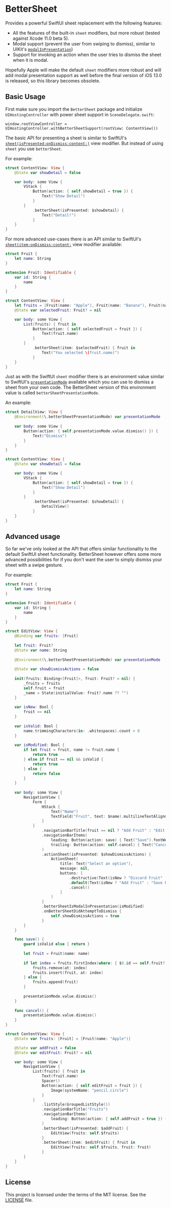# BetterSheet

Provides a powerful SwiftUI sheet replacement with the following features:
* All the features of the built-in `sheet` modifiers, but more robust (tested against Xcode 11.0 beta 5).
* Modal support (prevent the user from swiping to dismiss), similar to UIKit's [`modalInPresentation`](https://developer.apple.com/documentation/uikit/uiviewcontroller/3229894-modalinpresentation?language=objc))
* Support for invoking an action when the user tries to dismiss the sheet when it is modal.

Hopefully Apple will make the default `sheet` modifiers more robust and will add modal presentation
support as well before the final version of iOS 13.0 is released, so this library becomes obsolete. 

## Basic Usage

First make sure you import the `BetterSheet` package and  initialize `UIHostingController` with power 
sheet support in  `SceneDelegate.swift`:

```
window.rootViewController = UIHostingController.withBetterSheetSupport(rootView: ContentView())
```

The basic API for presenting a sheet is similar to SwiftUI's [`sheet(isPresented:onDismiss:content:)`](https://developer.apple.com/documentation/swiftui/view/3352791-sheet)
view modifier. But instead of using `sheet` you use `betterSheet`.

For example:

```swift
struct ContentView: View {
    @State var showDetail = false

    var body: some View {
        VStack {
            Button(action: { self.showDetail = true }) {
                Text("Show Detail")
            }
        }
            .betterSheet(isPresented: $showDetail) {
                Text("Detail!")
            }
    }
}
```

For more advanced use-cases there is an API similar to SwiftUI's  [`sheet(item:onDismiss:content:`](https://developer.apple.com/documentation/swiftui/view/3352792-sheet) 
view modifier available:

```swift
struct Fruit {
    let name: String
}

extension Fruit: Identifiable {
    var id: String {
        name
    }
}

struct ContentView: View {
    let fruits = [Fruit(name: "Apple"), Fruit(name: "Banana"), Fruit(name: "Orange")]
    @State var selectedFruit: Fruit? = nil

    var body: some View {
        List(fruits) { fruit in
            Button(action: { self.selectedFruit = fruit }) {
                Text(fruit.name)
            }
        }
            .betterSheet(item: $selectedFruit) { fruit in
                Text("You selected \(fruit.name)")
            }
    }
}
```

Just as with the SwiftUI `sheet` modifier there is an environment value similar to SwiftUI's  [`presentationMode`](https://developer.apple.com/documentation/swiftui/environmentvalues/3363874-presentationmode) 
available which you can use to dismiss a sheet from your own code. The BetterSheet version of this environment value is called
`betterSheetPresentationMode`. 

An example: 

```swift
struct DetailView: View {
    @Environment(\.betterSheetPresentationMode) var presentationMode
    
    var body: some View {
        Button(action: { self.presentationMode.value.dismiss() }) {
            Text("Dismiss")
        }
    }    
}

struct ContentView: View {
    @State var showDetail = false

    var body: some View {
        VStack {
            Button(action: { self.showDetail = true }) {
                Text("Show Detail")
            }
        }
            .betterSheet(isPresented: $showDetail) {
                DetailView()
            }
    }
}
```

## Advanced usage

So far we've only looked at the API that offers similar functionality to the default SwiftUI sheet functionality. BetterSheet however
offers some more advanced possibilities for if you don't want the user to simply dismiss your sheet with a swipe gesture.

For example:
```swift
struct Fruit {
    let name: String
}

extension Fruit: Identifiable {
    var id: String {
        name
    }
}

struct EditView: View {
    @Binding var fruits: [Fruit]
    
    let fruit: Fruit?
    @State var name: String
    
    @Environment(\.betterSheetPresentationMode) var presentationMode
    
    @State var showDismissActions = false
    
    init(fruits: Binding<[Fruit]>, fruit: Fruit? = nil) {
        _fruits = fruits
        self.fruit = fruit
        _name = State(initialValue: fruit?.name ?? "")
    }
    
    var isNew: Bool {
        fruit == nil
    }
    
    var isValid: Bool {
        name.trimmingCharacters(in: .whitespaces).count > 0
    }
    
    var isModified: Bool {
        if let fruit = fruit, name != fruit.name {
            return true
        } else if fruit == nil && isValid {
            return true
        } else {
            return false
        }
    }
    
    var body: some View {
        NavigationView {
            Form {
                HStack {
                    Text("Name")
                    TextField("Fruit", text: $name).multilineTextAlignment(.trailing)
                }
            }
                .navigationBarTitle(fruit == nil ? "Add Fruit" : "Edit Fruit")
                .navigationBarItems(
                    leading: Button(action: save) { Text("Save").fontWeight(.bold).disabled(!isValid) },
                    trailing: Button(action: self.cancel) { Text("Cancel") }
                )
                .actionSheet(isPresented: $showDismissActions) {
                    ActionSheet(
                        title: Text("Select an option"),
                        message: nil,
                        buttons: [
                            .destructive(Text(isNew ? "Discard Fruit" : "Discard Changes"), action: self.cancel),
                            .default(Text(isNew ? "Add Fruit" : "Save Fruit"), action: self.save),
                            .cancel()
                        ]
                    )
                }
                .betterSheetIsModalInPresentation(isModified)
                .onBetterSheetDidAttemptToDismiss {
                    self.showDismissActions = true
                }
        }
    }

    func save() {
        guard isValid else { return }
        
        let fruit = Fruit(name: name)
        
        if let index = fruits.firstIndex(where: { $0.id == self.fruit?.id }) {
            fruits.remove(at: index)
            fruits.insert(fruit, at: index)
        } else {
            fruits.append(fruit)
        }
        
        presentationMode.value.dismiss()
    }
    
    func cancel() {
        presentationMode.value.dismiss()
    }
}

struct ContentView: View {
    @State var fruits: [Fruit] = [Fruit(name: "Apple")]

    @State var addFruit = false
    @State var editFruit: Fruit? = nil

    var body: some View {
        NavigationView {
            List(fruits) { fruit in
                Text(fruit.name)
                Spacer()
                Button(action: { self.editFruit = fruit }) {
                    Image(systemName: "pencil.circle")
                }
            }
                .listStyle(GroupedListStyle())
                .navigationBarTitle("Fruits")
                .navigationBarItems(
                    leading: Button(action: { self.addFruit = true }) { Text("Add") }
                )
                .betterSheet(isPresented: $addFruit) {
                    EditView(fruits: self.$fruits)
                }
                .betterSheet(item: $editFruit) { fruit in
                    EditView(fruits: self.$fruits, fruit: fruit)
                }
        }
    }
}
```

## License

This project is licensed under the terms of the MIT license. See the [LICENSE](LICENSE) file.
